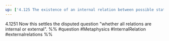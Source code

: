 ```yaml
---
up: ['4.125 The existence of an internal relation between possible states of affairs']
---
```

4.1251 Now this settles the disputed question "whether all relations are internal or external".
%%
#question #Metaphysics #InternalRelation #externalrelations %%